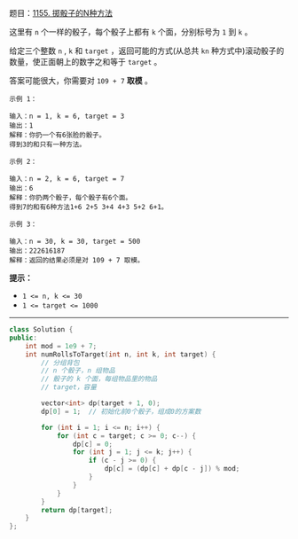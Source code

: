 题目：[1155. 掷骰子的N种方法](https://leetcode.cn/problems/number-of-dice-rolls-with-target-sum/)

这里有 `n` 个一样的骰子，每个骰子上都有 `k` 个面，分别标号为 `1` 到 `k` 。

给定三个整数 `n` , `k` 和 `target` ，返回可能的方式(从总共 `kn` 种方式中)滚动骰子的数量，使正面朝上的数字之和等于 `target` 。

答案可能很大，你需要对 `109 + 7` **取模** 。

```
示例 1：

输入：n = 1, k = 6, target = 3
输出：1
解释：你扔一个有6张脸的骰子。
得到3的和只有一种方法。

示例 2：

输入：n = 2, k = 6, target = 7
输出：6
解释：你扔两个骰子，每个骰子有6个面。
得到7的和有6种方法1+6 2+5 3+4 4+3 5+2 6+1。

示例 3：

输入：n = 30, k = 30, target = 500
输出：222616187
解释：返回的结果必须是对 109 + 7 取模。

```

**提示：**

- `1 <= n, k <= 30`
- `1 <= target <= 1000`

---

```c++
class Solution {
public:
    int mod = 1e9 + 7;
    int numRollsToTarget(int n, int k, int target) {
        // 分组背包
        // n 个骰子，n 组物品
        // 骰子的 k 个面，每组物品里的物品
        // target，容量

        vector<int> dp(target + 1, 0);
        dp[0] = 1;  // 初始化前0个骰子，组成0的方案数

        for (int i = 1; i <= n; i++) {
            for (int c = target; c >= 0; c--) {
                dp[c] = 0;
                for (int j = 1; j <= k; j++) {
                    if (c - j >= 0) {
                        dp[c] = (dp[c] + dp[c - j]) % mod;
                    }
                }
            }
        }
        return dp[target];
    }
};
```

